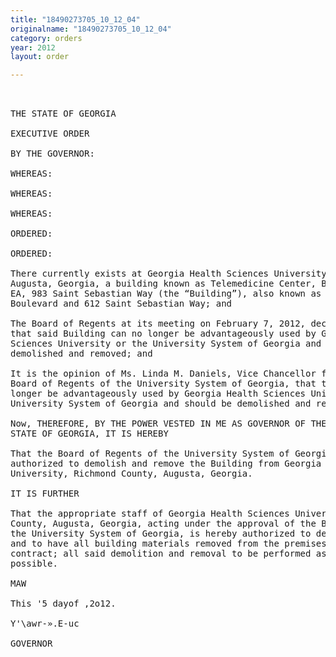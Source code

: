 ```yaml
---
title: "18490273705_10_12_04"
originalname: "18490273705_10_12_04"
category: orders
year: 2012
layout: order

---
```

<pre>
 

THE STATE OF GEORGIA

EXECUTIVE ORDER

BY THE GOVERNOR:

WHEREAS:

WHEREAS:

WHEREAS:

ORDERED:

ORDERED:

There currently exists at Georgia Health Sciences University, Richmond County,
Augusta, Georgia, a building known as Telemedicine Center, Building Number
EA, 983 Saint Sebastian Way (the “Building”), also known as 1163 R.A. Dent
Boulevard and 612 Saint Sebastian Way; and

The Board of Regents at its meeting on February 7, 2012, declared by resolution
that said Building can no longer be advantageously used by Georgia Health
Sciences University or the University System of Georgia and should be
demolished and removed; and

It is the opinion of Ms. Linda M. Daniels, Vice Chancellor for Facilities of the
Board of Regents of the University System of Georgia, that the Building can no
longer be advantageously used by Georgia Health Sciences University or the
University System of Georgia and should be demolished and removed.

Now, THEREFORE, BY THE POWER VESTED IN ME AS GOVERNOR OF THE
STATE OF GEORGIA, IT IS HEREBY

That the Board of Regents of the University System of Georgia is hereby
authorized to demolish and remove the Building from Georgia Health Sciences
University, Richmond County, Augusta, Georgia.

IT IS FURTHER

That the appropriate staff of Georgia Health Sciences University, Richmond
County, Augusta, Georgia, acting under the approval of the Board of Regents of
the University System of Georgia, is hereby authorized to demolish the Building
and to have all building materials removed from the premises by public works
contract; all said demolition and removal to be performed as expeditiously as
possible.

MAW

This '5 dayof ,2o12.

Y'\awr-».E-uc

GOVERNOR

</pre>
